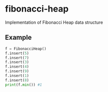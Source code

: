 # fibonacci-heap

Implementation of Fibonacci Heap data structure

## Example
```python
f = FibonacciHeap()
f.insert(5)
f.insert(7)
f.insert(3)
f.insert(4)
f.insert(9)
f.insert(1)
f.insert(8)
print(f.min()) #1
```